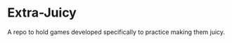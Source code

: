 Extra-Juicy
===========

A repo to hold games developed specifically to practice making them juicy.
